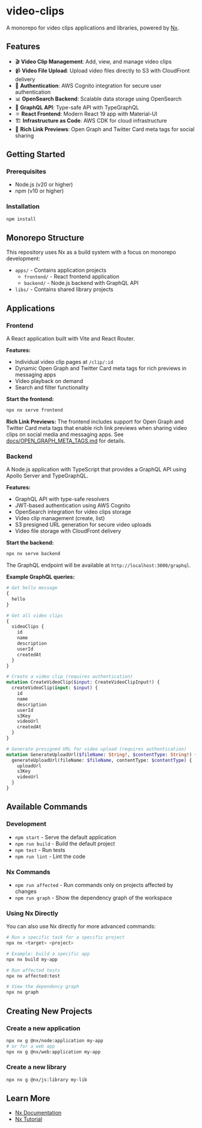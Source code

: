 # video-clips

A monorepo for video clips applications and libraries, powered by [Nx](https://nx.dev).

## Features

- 🎬 **Video Clip Management**: Add, view, and manage video clips
- 📹 **Video File Upload**: Upload video files directly to S3 with CloudFront delivery
- 🔐 **Authentication**: AWS Cognito integration for secure user authentication
- 📊 **OpenSearch Backend**: Scalable data storage using OpenSearch
- 🚀 **GraphQL API**: Type-safe API with TypeGraphQL
- ⚛️ **React Frontend**: Modern React 19 app with Material-UI
- 🏗️ **Infrastructure as Code**: AWS CDK for cloud infrastructure
- 🔗 **Rich Link Previews**: Open Graph and Twitter Card meta tags for social sharing

## Getting Started

### Prerequisites

- Node.js (v20 or higher)
- npm (v10 or higher)

### Installation

```bash
npm install
```

## Monorepo Structure

This repository uses Nx as a build system with a focus on monorepo development:

- `apps/` - Contains application projects
  - `frontend/` - React frontend application
  - `backend/` - Node.js backend with GraphQL API
- `libs/` - Contains shared library projects

## Applications

### Frontend

A React application built with Vite and React Router.

**Features:**
- Individual video clip pages at `/clip/:id`
- Dynamic Open Graph and Twitter Card meta tags for rich previews in messaging apps
- Video playback on demand
- Search and filter functionality

**Start the frontend:**
```bash
npx nx serve frontend
```

**Rich Link Previews:**
The frontend includes support for Open Graph and Twitter Card meta tags that enable rich link previews when sharing video clips on social media and messaging apps. See [docs/OPEN_GRAPH_META_TAGS.md](docs/OPEN_GRAPH_META_TAGS.md) for details.

### Backend

A Node.js application with TypeScript that provides a GraphQL API using Apollo Server and TypeGraphQL.

**Features:**
- GraphQL API with type-safe resolvers
- JWT-based authentication using AWS Cognito
- OpenSearch integration for video clips storage
- Video clip management (create, list)
- S3 presigned URL generation for secure video uploads
- Video file storage with CloudFront delivery

**Start the backend:**
```bash
npx nx serve backend
```

The GraphQL endpoint will be available at `http://localhost:3000/graphql`.

**Example GraphQL queries:**

```graphql
# Get hello message
{
  hello
}

# Get all video clips
{
  videoClips {
    id
    name
    description
    userId
    createdAt
  }
}

# Create a video clip (requires authentication)
mutation CreateVideoClip($input: CreateVideoClipInput!) {
  createVideoClip(input: $input) {
    id
    name
    description
    userId
    s3Key
    videoUrl
    createdAt
  }
}

# Generate presigned URL for video upload (requires authentication)
mutation GenerateUploadUrl($fileName: String!, $contentType: String!) {
  generateUploadUrl(fileName: $fileName, contentType: $contentType) {
    uploadUrl
    s3Key
    videoUrl
  }
}
```

## Available Commands

### Development

- `npm start` - Serve the default application
- `npm run build` - Build the default project
- `npm test` - Run tests
- `npm run lint` - Lint the code

### Nx Commands

- `npm run affected` - Run commands only on projects affected by changes
- `npm run graph` - Show the dependency graph of the workspace

### Using Nx Directly

You can also use Nx directly for more advanced commands:

```bash
# Run a specific task for a specific project
npx nx <target> <project>

# Example: build a specific app
npx nx build my-app

# Run affected tests
npx nx affected:test

# View the dependency graph
npx nx graph
```

## Creating New Projects

### Create a new application

```bash
npx nx g @nx/node:application my-app
# or for a web app
npx nx g @nx/web:application my-app
```

### Create a new library

```bash
npx nx g @nx/js:library my-lib
```

## Learn More

- [Nx Documentation](https://nx.dev)
- [Nx Tutorial](https://nx.dev/getting-started/intro)

